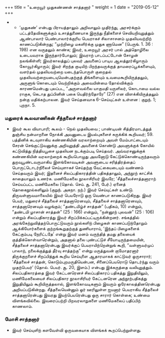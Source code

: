 ﻿+++
title = "உறையூர் முதுகண்ணன் சாத்தனார்  "
weight = 1
date = "2019-05-12"
+++


- - ‘முதுகண்’ என்பது பிராயத்தாலும் அறிவாலும் முதிர்ந்து, அரசர்க்கும் பட்டத்தேவிகளுக்கும் உசாத்துணையாக இருந்து நீதிகளைச் செவியறிவுறுத்தும் ஆண்பாலார் பெண்பாலார்க்குரிய பெயராகச் சிலாசாசனம் முதலியவற்றிற் காணப்படுகின்றது; “முற்றிழை மகளிர்க்கு முதுக ணாமென” (பெருங். 1. 36 : 198)  என வருதலும் காண்க; இவர், உறையூர் அரசர் பால் அத்தொழிலை உடையவராக இருந்தார்போலும்; இவராற் பாடப்பட்டோன் சோழன் நலங்கிள்ளி; இவர்காலத்துப் புலவர் அவனைப் பாடிய ஆலத்தூர்கிழாரும் கோவூர்கிழாரும்; இவர் சிறந்த குடியிற் பிறந்தவருக்குத் தாமரைப்பூக்களையும், வளர்தல் முதலியவற்றை யடைந்தபொருள் குறைதல் முதலியவற்றையடையுமென்பதற்குத் திங்களையும் உவமைகூறியிருத்தலும், அருளுங் கொடையும் வெற்றிக்கும் அவையின்மை தோல்விக்கும் காரணமென்பது புலப்பட, “அருளவல்லை யாகுமதி யருளிலர், கொடாமை வல்ல ராகுக, கெடாத துப்பினின் பகை யெதிர்ந்தோரே” (27)  என விளக்கியிருத்தலும் நன்கு மதிக்கற்பாலன. இவர் செய்தனவாக 6-செய்யுட்கள் உள்ளன :  குறுந். 1;  புறநா. 5. 
### மதுரைக் கூலவாணிகன் சீத்தலைச் சாத்தனார்  
-  இவர் கூல வியாபாரி; கூலம் - நெல் முதலியவை ; பாண்டியன் சித்திரமாடத்துத் துஞ்சிய நன்மாறனை நோக்கி அவனுடைய இயல்புகளைச் சுருக்கிக் கூறியவர்; 59. பத்தினிக் கடவுளாகிய கண்ணகியின் வரலாற்றையும் அவள் மேம்பாட்டையும் சேரன் செங்குட்டுவனுக்கு அறிவுறுத்தி அவனைக் கொண்டு அவளுக்குக் கோயில் கட்டுவித்து நித்தியபூசை முதலியன நடக்கும்படி செய்தவர். அவ்வரசனுக்குக் கண்ணகியின் வரலாற்றைக் கூறியபொழுது அவனோடு கேட்டுக்கொண்டிருந்தவரும் துறவுபூண்டவருமாகிய  இளங்கோவடிகள் அவளுடைய சரித்திரத்தைப் பொருட்டொடர்நிலைச் செய்யுளாகச் செய்தற்கு வேட்கையடையும் வண்ணம் செய்தவரும் இவர்; இதனைச் சிலப்பதிகாரத்தின் பதிகத்தாலும், அந்நூற் காட்சிக் காதையாலும் உணர்க. மணிமேகலை நூலாசிரியர் இவரே; ‘சீத்தலைச்சாத்தனாராற் செய்யப்பட்ட மணிமேகலை (தொல். செய். சூ. 241, பேர்.)  ஏனைத் தொகைநூல்களிலும் (குறுந். அகநா. நற்.)  இவர் செய்யுட்கள் உண்டு. திருவள்ளுவமாலையில் இவர் பெயரோடு ஒரு வெண்பா காணப்படுகிறது. இவர் பெயர், மதுரைச் சீத்தலைச் சாத்தனாரெனவும், சீத்தலைச் சாத்தனாரெனவும், சாத்தனாரெனவும் வழங்கும்; “தண்டமிழ்ச் சாத்தன்” (பதிகம், 10)  என்றும், “தண்டமி ழாசான் சாத்தன்” (25 : 166)  என்றும், “நன்னூற் புலவன்” (25 : 106)  என்றும்  சிலப்பதிகாரத்து இவர் சிறப்பிக்கப்பட்டிருக்கின்றனர். சங்கத்தில் அரங்கேற்றுவித்தற்பொருட்டுவரும் நூல்களிற் பிழைகள் காணப்படுந்தோறும் ஆக்கியோர்களைக் குற்றங்கூறுதற்குத் துணியாராய், ‘இந்தப் பிழைகளைக் கேட்கும்படி நேரிட்டதே’ என்று இவர் மனம் வருந்தித் தமது தலையைக் குத்திக்கொள்வாரென்றும், அதனால் தலை புண்பட்டுச் சீயோடிருந்தமையின், சீத்தலைச் சாத்தனாரென்பது இவர்க்குப் பெயராயிற்றென்றுங் கூறி, “வள்ளுவர்முப் பாலாற், றலைக்குத்துத் தீர்வு சாத்தற்கு” என்று  மருத்துவன் றாமோதரனார் திருக்குறளைச் சிறப்பித்துக் கூறிய செய்யுளை ஆதாரமாகக் காட்டுவர் ஒருசாரார்; ‘சீத்தலைச் சாத்தன், கொடும்புறமருதியென்பன, சினைப்பெயரொடு தொடர்ந்து வரும் முதற்பெயர்’ (தொல். பெயர். சூ. 20,  இளம்.)  என்பது இக்கருத்தை வலியுறுத்தும். சிலப்பதிகாரத்தை இவர் கேட்டனரெனச் சிலப்பதிகாரப் பதிகத்து இறுதியிலும், மணிமேகலையைச் சிலப்பதிகார நூலாசிரியர் கேட்டனரென அந்நூற்பதிகத்து இறுதியிலும் கூறியிருத்தலால், இளங்கோவடிகளும் இவரும் ஒரேகாலத்தினரென்பது அறியப்படுகின்றது. சீத்தலையென்னும் ஓர் ஊரிலுள்ள ஐயனார் பெயராகிய சீத்தலைச் சாத்தனாரென்பது இவரது இயற்பெயரென்பது ஒரு சாரார் கொள்கை; உண்மை விளங்கவில்லை. இவரைப்பற்றி பிறவரலாறுகளை  மணிமேகலைப் பதிப்பிற் காணலாம். 
### மோசி சாத்தனார்  
-  இவர் செய்யுளிற் களவேள்வி ஒருவகையாக விளங்கக் கூறப்பெற்றுள்ளது. 
